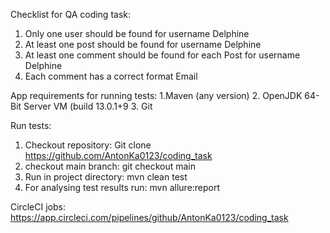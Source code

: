 

Checklist for QA coding task:
1. Only one user should be found for username Delphine
2. At least one post should be found for username Delphine
3. At least one comment should be found for each Post for username Delphine
4. Each comment has a correct format Email

App requirements for running tests:
1.Maven (any version)
2. OpenJDK 64-Bit Server VM (build 13.0.1+9
3. Git

Run tests:
1. Checkout repository: Git clone https://github.com/AntonKa0123/coding_task
2. checkout main branch: git checkout main
3. Run in project directory: mvn clean test
4. For analysing test results run: mvn allure:report


CircleCI jobs: https://app.circleci.com/pipelines/github/AntonKa0123/coding_task
